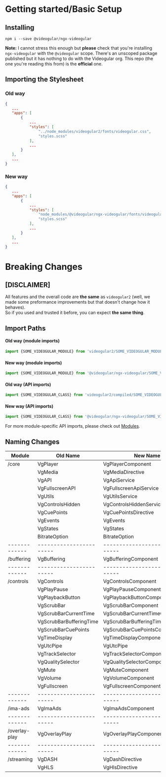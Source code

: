 # Getting started/Basic Setup

## Installing

```shell
npm i --save @videogular/ngx-videogular
```

**Note:** I cannot stress this enough but **please** check that you're installing `ngx-videogular` with the `@videogular` scope. There's an unscoped package published but it has nothing to do with the Videogular org. This repo (the one you're reading this from) is the **official** one.

## Importing the Stylesheet

### **Old way**

```json
{
   ...
   "apps": [
       {
           ...
           "styles": [
               "../node_modules/videogular2/fonts/videogular.css",
               "styles.scss"
           ],
           ...
       }
   ],
   ...
}
```

### **New way**

```json
{
   ...
   "apps": [
       {
           ...
           "styles": [
               "node_modules/@videogular/ngx-videogular/fonts/videogular.css",
               "styles.scss"
           ],
           ...
       }
   ],
   ...
}
```

# Breaking Changes

## **[DISCLAIMER]**

All features and the overall code are **the same** as `videogular2` (well, we made some preformance improvements but that doesn't change how it behaves).<br>
So if you used and trusted it before, you can expect **the same thing**.

## **Import Paths**

#### **Old way (module imports)**

```typescript
import {SOME_VIDEOGULAR_MODULE} from 'videogular2/SOME_VIDEOGULAR_MODULE';
```

#### **New way (module imports)**

```typescript
import {SOME_VIDEOGULAR_MODULE} from '@videogular/ngx-videogular/SOME_VIDEOGULAR_MODULE';
```

#### **Old way (API imports)**

```typescript
import {SOME_VIDEOGULAR_CLASS} from 'videogular2/compiled/SOME_VIDEOGULAR_MODULE';
```

#### **New way (API imports)**

```typescript
import {SOME_VIDEOGULAR_CLASS} from '@videogular/ngx-videogular/SOME_VIDEOGULAR_MODULE';
```

For more module-specific API imports, please check out [Modules](https://github.com/videogular/ngx-videogular/tree/master/docs/ngx-videogular-demo/modules).

## **Naming Changes**

| Module        | Old Name                | New Name                         |
|---------------|-------------------------|----------------------------------|
| /core         | VgPlayer                | VgPlayerComponent                |
|               | VgMedia                 | VgMediaDirective                 |
|               | VgAPI                   | VgApiService                     |
|               | VgFullscreenAPI         | VgFullscreenApiService           |
|               | VgUtils                 | VgUtilsService                   |
|               | VgControlsHidden        | VgControlsHiddenService          |
|               | VgCuePoints             | VgCuePointsDirective             |
|               | VgEvents                | VgEvents                         |
|               | VgStates                | VgStates                         |
|               | BitrateOption           | BitrateOption                    |
| ------------- | ----------------------- | -------------------------------- |
| /buffering    | VgBuffering             | VgBufferingComponent             |
| ------------- | ----------------------- | -------------------------------- |
| /controls     | VgControls              | VgControlsComponent              |
|               | VgPlayPause             | VgPlayPauseComponent             |
|               | VgPlaybackButton        | VgPlaybackButtonComponent        |
|               | VgScrubBar              | VgScrubBarComponent              |
|               | VgScrubBarCurrentTime   | VgScrubBarCurrentTimeComponent   |
|               | VgScrubBarBufferingTime | VgScrubBarBufferingTimeComponent |
|               | VgScrubBarCuePoints     | VgScrubBarCuePointsComponent     |
|               | VgTimeDisplay           | VgTimeDisplayComponent           |
|               | VgUtcPipe               | VgUtcPipe                        |
|               | VgTrackSelector         | VgTrackSelectorComponent         |
|               | VgQualitySelector       | VgQualitySelectorComponent       |
|               | VgMute                  | VgMuteComponent                  |
|               | VgVolume                | VgVolumeComponent                |
|               | VgFullscreen            | VgFullscreenComponent            |
| ------------- | ----------------------- | -------------------------------- |
| /ima-ads      | VgImaAds                | VgImaAdsComponent                |
| ------------- | ----------------------- | -------------------------------- |
| /overlay-play | VgOverlayPlay           | VgOverlayPlayComponent           |
| ------------- | ----------------------- | -------------------------------- |
| /streaming    | VgDASH                  | VgDashDirective                  |
|               | VgHLS                   | VgHlsDirective                   |

